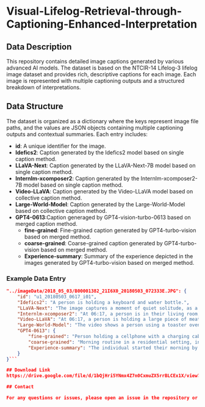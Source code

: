# Visual-Lifelog-Retrieval-through-Captioning-Enhanced-Interpretation

## Data Description
This repository contains detailed image captions generated by various advanced AI models. The dataset is based on the NTCIR-14 Lifelog-3 lifelog image dataset and provides rich, descriptive captions for each image. Each image is represented with multiple captioning outputs and a structured breakdown of interpretations.

## Data Structure
The dataset is organized as a dictionary where the keys represent image file paths, and the values are JSON objects containing multiple captioning outputs and contextual summaries. Each entry includes:

- **id**: A unique identifier for the image.
- **Idefics2**: Caption generated by the Idefics2 model based on single caption method.
- **LLaVA-Next**: Caption generated by the LLaVA-Next-7B model based on single caption method.
- **Internlm-xcomposer2**: Caption generated by the Internlm-xcomposer2-7B model based on single caption method.
- **Video-LLaVA**: Caption generated by the Video-LLaVA model based on collective caption method.
- **Large-World-Model**: Caption generated by the Large-World-Model based on collective caption method.
- **GPT4-0613**:Caption generaged by GPT4-vision-turbo-0613 based on merged caption method.
  - **fine-grained**: Fine-grained caption generated by GPT4-turbo-vision based on merged method.
  - **coarse-grained**: Coarse-grained caption generated by GPT4-turbo-vision based on merged method.
  - **Experience-summary**: Summary of the experience depicted in the images generated by GPT4-turbo-vision based on merged method.

### Example Data Entry
```json
"../imageData/2018_05_03/B00001382_21I6X0_20180503_072333E.JPG": {
    "id": "u1_20180503_0617_i01",
    "Idefics2": "A person is holding a keyboard and water bottle.",
    "LLaVA-Next": "The image captures a moment of quiet solitude, as a person sits in a room, engrossed in the digital world. The individual, clad in a vibrant red sweater, is holding a smartphone in their hands, their fingers dancing over the screen. The phone is connected to a laptop, suggesting a work or study session in progress.\n\nThe room around them is a testament to their lifestyle, with a desk and a chair visible in the background. A backpack rests on the floor, perhaps holding more tools of their trade. A water bottle stands nearby, a silent reminder of the importance of hydration amidst long hours of screen time.\n\nThe time on the phone reads 06:17, hinting at the early morning hours. The person seems to be in the midst of a productive session, perhaps working on a project or studying for an exam. The image paints a picture of modern life, where technology plays a significant role in our daily routines.",
    "Internlm-xcomposer2": "At 06:17, a person is in their living room, holding a smartphone with a white cord attached to it. They are wearing a red sweater and a watch on their wrist.",
    "Video-LLaVA": "At 06:17, a person is holding a large piece of meat, which is wrapped in plastic. The meat appears to be a type of salmon, and the person is holding it up to the camera. The person is standing in a kitchen, and there are several other items visible in the background, including a sink, a refrigerator, and a microwave. The person seems to be proudly displaying the meat, possibly showcasing its size or quality.",
    "Large-World-Model": "The video shows a person using a toaster oven to make coffee. They place a cup of coffee on a plate and close the toaster oven. Then, they open the door of the oven and place a plate of food in it. The video also shows a hand holding a cup of coffee in a kitchen.",
    "GPT4-0613": {
        "fine-grained": "Person holding a cellphone with a charging cable connected.",
        "coarse-grained": "Morning routine in a residential setting, involving smartphone usage and preparing smoked salmon in the kitchen.",
        "Experience-summary": "The individual started their morning by handling their phone and preparing smoked salmon in a well-lit kitchen."
    }
}```

## Download Link
https://drive.google.com/file/d/1bQjHri5YNmx4Z7n0CxmuZX5rrBLCEx1X/view?usp=sharing

## Contact

For any questions or issues, please open an issue in the repository or contact the author at [yfshih@nlg.csie.ntu.edu.tw].

